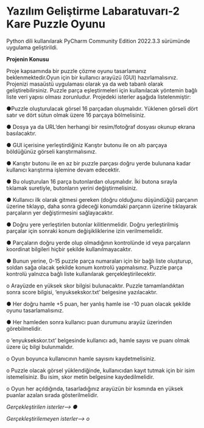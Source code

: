 # Yazılım Geliştirme Labaratuvarı-2 Kare Puzzle Oyunu

Python dili kullanılarak PyCharm Community Edition 2022.3.3 sürümünde uygulama geliştirildi.

**Projenin Konusu**

Proje kapsamında bir puzzle çözme oyunu tasarlamanız beklenmektedir.Oyun için bir kullanıcı
arayüzü (GUI) hazırlamalısınız. Projenizi masaüstü uygulaması olarak ya da web tabanlı
olarak geliştirebilirsiniz. Puzzle parça eşleştirmeleri için kullanılacak yöntemin bağlı liste veri
yapısı olması zorunludur. Projedeki isterler aşağıda listelenmiştir:

●Puzzle oluşturulacak görsel 16 parçadan oluşmalıdır. Yüklenen görseli dört satır ve dört
sütun olmak üzere 16 parçaya bölmelisiniz.

● Dosya ya da URL’den herhangi bir resim/fotoğraf dosyası okunup ekrana basılacaktır.

● GUI içerisine yerleştirdiğiniz Karıştır butonu ile on altı parçaya böldüğünüz görseli
karıştırmalısınız.

● Karıştır butonu ile en az bir puzzle parçası doğru yerde bulunana kadar kullanıcı karıştırma
işlemine devam edecektir.

● Bu oluşturulan 16 parça butonlardan oluşmalıdır. İki butona sırayla tıklamak suretiyle,
butonların yerini değiştirmelisiniz.

● Kullanıcı ilk olarak gitmesi gereken (doğru olduğunu düşündüğü) parçanın üzerine
tıklayıp, daha sonra gideceği konumdaki parçanın üzerine tıklayarak parçaların yer
değiştirmesini sağlayacaktır. 

● Doğru yere yerleştirlen butonlar kilitlenmelidir. Doğru yerleştirilmiş parçalar için sonraki
konum değişikliklerine izin verilmemelidir.

● Parçaların doğru yerde olup olmadığının kontrolünde id veya parçaların
koordinat bilgileri hiçbir şekilde kullanılmayacaktır.

● Bunun yerine, 0-15 puzzle parça numaraları için bir bağlı liste oluşturup, soldan
sağa olacak şekilde konum kontrolü yapmalısınız. Puzzle parça kontrolü
yalnızca bağlı liste kullanılarak gerçekleştirilecektir.

o Arayüzde en yüksek skor bilgisi bulunacaktır. Puzzle tamamlandıktan sonra score bilgisi,
‘enyuksekskor.txt’ belgesine yazılacaktır.

● Her doğru hamle +5 puan, her yanlış hamle ise -10 puan olacak şekilde oyunu
tasarlamalısınız.

● Her hamleden sonra kullanıcı puan durumunu arayüz üzerinden görebilmelidir.

o ‘enyuksekskor.txt’ belgesinde kullanıcı adı, hamle sayısı ve puanı olmak üzere üç
bilgi bulunmalıdır.

o Oyun boyunca kullanıcının hamle sayısını kaydetmelisiniz.

o Puzzle olacak görsel yüklendiğinde, kullanıcıdan kayıt tutmak için bir isim
istemelisiniz. Bu isim, skor metin belgesine kaydedilmelidir.

o Oyun her açıldığında, tasarladığınız arayüzün bir kısmında en yüksek
puanlar azalan sırada gösterilmelidir. 

*Gerçekleştirilen isterler--> ●*

*Gerçekleştirilemeyen isterler--> o*



